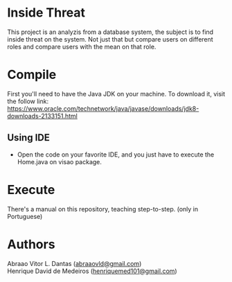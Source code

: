 # Inside Threat

This project is an analyzis from a database system, the subject is to find inside threat on the system. Not just that but compare users on different roles and compare users with the mean on that role.

# Compile
First you'll need to have the Java JDK on your machine. To download it, visit the follow link: https://www.oracle.com/technetwork/java/javase/downloads/jdk8-downloads-2133151.html

## Using IDE
- Open the code on your favorite IDE, and you just have to execute the Home.java on visao package. 


# Execute
There's a manual on this repository, teaching step-to-step. (only in Portuguese)

# Authors
Abraao Vitor L. Dantas (abraaovld@gmail.com)<br>
Henrique David de Medeiros (henriquemed101@gmail.com)
